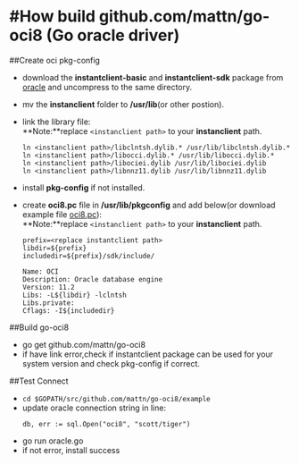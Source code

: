 #How build github.com/mattn/go-oci8 (Go oracle driver)
====
##Create oci pkg-config
- download the **instantclient-basic** and **instantclient-sdk** package from <a href="http://www.oracle.com/technetwork/database/features/instant-client/index-097480.html">oracle</a> and uncompress to the same directory.
- mv the **instanclient** folder to **/usr/lib**(or other postion).
- link the library file:<br/>
	**Note:**replace ```<instanclient path>``` to your **instanclient** path.
	
	```
	ln <instanclient path>/libclntsh.dylib.* /usr/lib/libclntsh.dylib.*
	ln <instanclient path>/libocci.dylib.* /usr/lib/libocci.dylib.*
	ln <instanclient path>/libociei.dylib /usr/lib/libociei.dylib
	ln <instanclient path>/libnnz11.dylib /usr/lib/libnnz11.dylib
	```
- install **pkg-config** if not installed.
- create **oci8.pc** file in **/usr/lib/pkgconfig** and add below(or download example file <a href="https://raw.github.com/Centny/Centny/master/Resources/oci8.pc" >oci8.pc</a>):<br/>
	**Note:**replace ```<instanclient path>``` to your **instanclient** path.


	```
	prefix=<replace instantclient path>
	libdir=${prefix}
	includedir=${prefix}/sdk/include/
	
	Name: OCI
	Description: Oracle database engine
	Version: 11.2
	Libs: -L${libdir} -lclntsh
	Libs.private: 
	Cflags: -I${includedir}

	```
	
##Build go-oci8
- go get github.com/mattn/go-oci8
- if have link error,check if instantclient package can be used for your system version and check pkg-config if correct.


##Test Connect
- ```cd $GOPATH/src/github.com/mattn/go-oci8/example```
- update oracle connection string in line:
	```
	db, err := sql.Open("oci8", "scott/tiger")
	```
- go run oracle.go
- if not error, install success